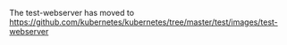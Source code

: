 The test-webserver has moved to https://github.com/kubernetes/kubernetes/tree/master/test/images/test-webserver

